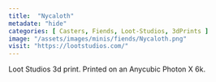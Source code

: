 ```yaml
---
title:  "Nycaloth"
metadate: "hide"
categories: [ Casters, Fiends, Loot-Studios, 3dPrints ]
image: "/assets/images/minis/fiends/Nycaloth.png"
visit: "https://lootstudios.com/"
---
```

Loot Studios 3d print.
Printed on an Anycubic Photon X 6k.